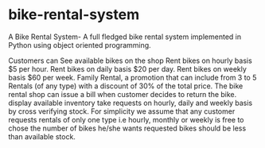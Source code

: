 # bike-rental-system
A Bike Rental System-
A full fledged bike rental system implemented in Python using object oriented programming.

Customers can
See available bikes on the shop
Rent bikes on hourly basis $5 per hour.
Rent bikes on daily basis $20 per day.
Rent bikes on weekly basis $60 per week.
Family Rental, a promotion that can include from 3 to 5 Rentals (of any type) with a discount of 30% of the total price.
The bike rental shop can issue a bill when customer decides to return the bike.
display available inventory take requests on hourly, daily and weekly basis by cross verifying stock.
For simplicity we assume that any customer requests rentals of only one type i.e hourly, monthly or weekly is free to chose the number of bikes he/she wants requested bikes should be less than available stock.
